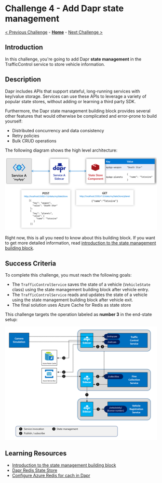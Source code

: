 # Challenge 4 - Add Dapr state management

[< Previous Challenge](./Challenge-03.md) - **[Home](../README.md)** - [Next Challenge >](./Challenge-05.md)

## Introduction

In this challenge, you're going to add Dapr **state management** in the TrafficControl service to store vehicle information.

## Description

Dapr includes APIs that support stateful, long-running services with key/value storage. Services can use these APIs to leverage a variety of popular state stores, without adding or learning a third party SDK.

Furthermore, the Dapr state management building block provides several other features that would otherwise be complicated and error-prone to build yourself:

- Distributed concurrency and data consistency
- Retry policies
- Bulk CRUD operations

The following diagram shows the high level architecture:

![](../images/Challenge-04/state_management.png)

Right now, this is all you need to know about this building block. If you want to get more detailed information, read [introduction to the state management building block](https://docs.dapr.io/developing-applications/building-blocks/state-management/).


## Success Criteria

To complete this challenge, you must reach the following goals:

- The `TrafficControlService` saves the state of a vehicle (`VehicleState` class) using the state management building block after vehicle entry.
- The `TrafficControlService` reads and updates the state of a vehicle using the state management building block after vehicle exit.
- The final solution uses Azure Cache for Redis as state store

This challenge targets the operation labeled as **number 3** in the end-state setup:

![](../images/Challenge-04/dapr-setup-assignment4.png)

## Learning Resources

- [Introduction to the state management building block](https://docs.dapr.io/developing-applications/building-blocks/state-management/)
- [Dapr Redis State Store](https://docs.dapr.io/reference/components-reference/supported-state-stores/setup-redis/)
- [Configure Azure Redis for cach in Dapr](https://docs.dapr.io/getting-started/configure-state-pubsub/#tabs-3-azure)
